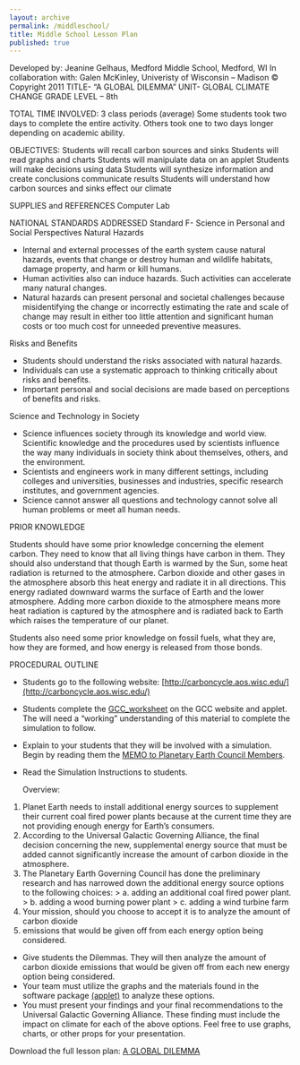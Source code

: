 ```yaml
---
layout: archive
permalink: /middleschool/
title: Middle School Lesson Plan
published: true
---
```


Developed by: Jeanine Gelhaus, Medford Middle School, Medford, WI
In collaboration with: Galen McKinley, Univeristy of Wisconsin – Madison
© Copyright 2011
TITLE- “A GLOBAL DILEMMA”
UNIT- GLOBAL CLIMATE CHANGE
GRADE LEVEL – 8th

TOTAL TIME INVOLVED:
3 class periods (average)
Some students took two days to complete the entire activity. Others took one to two days longer depending on academic ability.

OBJECTIVES:
Students will recall carbon sources and sinks
Students will read graphs and charts
Students will manipulate data on an applet
Students will make decisions using data
Students will synthesize information and create conclusions communicate results
Students will understand how carbon sources and sinks effect our climate

SUPPLIES and REFERENCES
Computer Lab

NATIONAL STANDARDS ADDRESSED
Standard F- Science in Personal and Social Perspectives
Natural Hazards

- Internal and external processes of the earth system cause natural hazards, events that change or destroy human and wildlife habitats, damage property, and harm or kill humans.
- Human activities also can induce hazards. Such activities can accelerate many natural changes.
- Natural hazards can present personal and societal challenges because misidentifying the change or incorrectly estimating the rate and scale of change may result in either too little attention and significant human costs or too much cost for unneeded preventive measures.


Risks and Benefits

- Students should understand the risks associated with natural hazards.
- Individuals can use a systematic approach to thinking critically about risks and benefits.
- Important personal and social decisions are made based on perceptions of benefits and risks.


Science and Technology in Society

- Science influences society through its knowledge and world view. Scientific knowledge and the procedures used by scientists influence the way many individuals in society think about themselves, others, and the environment.
- Scientists and engineers work in many different settings, including colleges and universities, businesses and industries, specific research institutes, and government agencies.
- Science cannot answer all questions and technology cannot solve all human problems or meet all human needs.


PRIOR KNOWLEDGE

Students should have some prior knowledge concerning the element carbon. They need to know that all living things have carbon in them. They should also understand that though Earth is warmed by the Sun, some heat radiation is returned to the atmosphere. Carbon dioxide and other gases in the atmosphere absorb this heat energy and radiate it in all directions. This energy radiated downward warms the surface of Earth and the lower atmosphere. Adding more carbon dioxide to the atmosphere means more heat radiation is captured by the atmosphere and is radiated back to Earth which raises the temperature of our planet.

Students also need some prior knowledge on fossil fuels, what they are, how they are formed, and how energy is released from those bonds.

PROCEDURAL OUTLINE

- Students go to the following website: [http://carboncycle.aos.wisc.edu/](http://carboncycle.aos.wisc.edu/)
- Students complete the [GCC_worksheet]({{site.baseurl}}/files/Applet_lesson_MiddleSchool_2011_FINAL.pdf) on the GCC website and applet. The will need a “working” understanding of this material to complete the simulation to follow.
- Explain to your students that they will be involved with a simulation. Begin by reading them the [MEMO to Planetary Earth Council Members]({{site.baseurl}}/files/Applet_lesson_MiddleSchool_2011_FINAL.pdf).
- Read the Simulation Instructions to students.

	Overview:
1. Planet Earth needs to install additional energy sources to supplement their current coal fired power plants because at the current time they are not providing enough energy for Earth’s consumers.
2. According to the Universal Galactic Governing Alliance, the final decision concerning the new, supplemental energy source that must be added cannot significantly increase the amount of carbon dioxide in the atmosphere.
3.  The Planetary Earth Governing Council has done the preliminary research and has narrowed down the additional energy source options to the following choices:
		> a. adding an additional coal fired power plant.
		> b. adding a wood burning power plant
		> c. adding a wind turbine farm
4. Your mission, should you choose to accept it is to analyze the amount of carbon dioxide
5. emissions that would be given off from each energy option being considered.


- Give students the Dilemmas. They will then analyze the amount of carbon dioxide emissions that would be given off from each new energy option being considered.
- Your team must utilize the graphs and the materials found in the software package [(applet)]({{site.baseurl}}/applet) to analyze these options. 
- You must present your findings and your final recommendations to the Universal Galactic Governing Alliance. These finding must include the impact on climate for each of the above options. Feel free to use graphs, charts, or other props for your presentation.




Download the full lesson plan: [A GLOBAL DILEMMA]({{site.baseurl}}/files/Applet_lesson_MiddleSchool_2011_FINAL.pdf)
